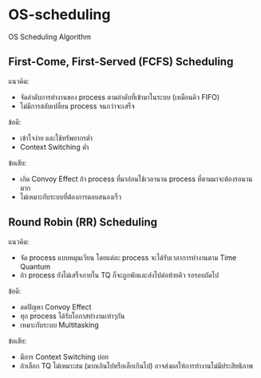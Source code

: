 # OS-scheduling
OS Scheduling Algorithm
## First-Come, First-Served (FCFS) Scheduling
แนวคิด:
- จัดลำดับการทำงานของ process ตามลำดับที่เข้ามาในระบบ (เหมือนคิว FIFO)
- ไม่มีการสลับเปลี่ยน process จนกว่าจะเสร็จ

ข้อดี:
- เข้าใจง่าย และใช้ทรัพยากรต่ำ
- Context Switching ต่ำ

ข้อเสีย:
- เกิด Convoy Effect ถ้า process ที่มาก่อนใช้เวลานาน process ที่ตามมาจะต้องรอนานมาก
- ไม่เหมาะกับระบบที่ต้องการตอบสนองเร็ว

## Round Robin (RR) Scheduling
แนวคิด:
- จัด process แบบหมุนเวียน โดยแต่ละ process จะได้รับเวลาการทำงานตาม Time Quantum
- ถ้า process ยังไม่เสร็จภายใน TQ ก็จะถูกพักและส่งไปต่อท้ายคิว รอรอบถัดไป

ข้อดี:
- ลดปัญหา Convoy Effect
- ทุก process ได้รับโอกาสทำงานเท่าๆกัน
- เหมาะกับระบบ Multitasking

ข้อเสีย:
- มีการ Context Switching บ่อย
- ถ้าเลือก TQ ไม่เหมาะสม (มากเกินไปหรือเล็กเกินไป) อาจส่งผลให้การทำงานไม่มีประสิทธิภาพ